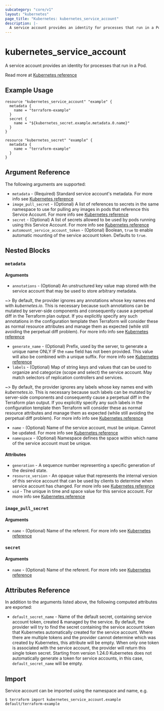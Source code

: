 ```yaml
---
subcategory: "core/v1"
layout: "kubernetes"
page_title: "Kubernetes: kubernetes_service_account"
description: |-
  A service account provides an identity for processes that run in a Pod.
---
```


# kubernetes_service_account

A service account provides an identity for processes that run in a Pod.

Read more at [Kubernetes reference](https://kubernetes.io/docs/admin/service-accounts-admin/)

## Example Usage

```hcl
resource "kubernetes_service_account" "example" {
  metadata {
    name = "terraform-example"
  }
  secret {
    name = "${kubernetes_secret.example.metadata.0.name}"
  }
}

resource "kubernetes_secret" "example" {
  metadata {
    name = "terraform-example"
  }
}
```

## Argument Reference

The following arguments are supported:

* `metadata` - (Required) Standard service account's metadata. For more info see [Kubernetes reference](https://github.com/kubernetes/community/blob/master/contributors/devel/sig-architecture/api-conventions.md#metadata)
* `image_pull_secret` - (Optional) A list of references to secrets in the same namespace to use for pulling any images in pods that reference this Service Account. For more info see [Kubernetes reference](http://kubernetes.io/docs/user-guide/secrets#manually-specifying-an-imagepullsecret)
* `secret` - (Optional) A list of secrets allowed to be used by pods running using this Service Account. For more info see [Kubernetes reference](http://kubernetes.io/docs/user-guide/secrets)
* `automount_service_account_token` - (Optional) Boolean, `true` to enable automatic mounting of the service account token. Defaults to `true`.

## Nested Blocks

### `metadata`

#### Arguments

* `annotations` - (Optional) An unstructured key value map stored with the service account that may be used to store arbitrary metadata. 

~> By default, the provider ignores any annotations whose key names end with *kubernetes.io*. This is necessary because such annotations can be mutated by server-side components and consequently cause a perpetual diff in the Terraform plan output. If you explicitly specify any such annotations in the configuration template then Terraform will consider these as normal resource attributes and manage them as expected (while still avoiding the perpetual diff problem). For more info info see [Kubernetes reference](http://kubernetes.io/docs/user-guide/annotations)

* `generate_name` - (Optional) Prefix, used by the server, to generate a unique name ONLY IF the `name` field has not been provided. This value will also be combined with a unique suffix. For more info see [Kubernetes reference](https://github.com/kubernetes/community/blob/master/contributors/devel/sig-architecture/api-conventions.md#idempotency)
* `labels` - (Optional) Map of string keys and values that can be used to organize and categorize (scope and select) the service account. May match selectors of replication controllers and services. 

~> By default, the provider ignores any labels whose key names end with *kubernetes.io*. This is necessary because such labels can be mutated by server-side components and consequently cause a perpetual diff in the Terraform plan output. If you explicitly specify any such labels in the configuration template then Terraform will consider these as normal resource attributes and manage them as expected (while still avoiding the perpetual diff problem). For more info info see [Kubernetes reference](http://kubernetes.io/docs/user-guide/labels)

* `name` - (Optional) Name of the service account, must be unique. Cannot be updated. For more info see [Kubernetes reference](http://kubernetes.io/docs/user-guide/identifiers#names)
* `namespace` - (Optional) Namespace defines the space within which name of the service account must be unique.

#### Attributes

* `generation` - A sequence number representing a specific generation of the desired state.
* `resource_version` - An opaque value that represents the internal version of this service account that can be used by clients to determine when service account has changed. For more info see [Kubernetes reference](https://github.com/kubernetes/community/blob/master/contributors/devel/sig-architecture/api-conventions.md#concurrency-control-and-consistency)
* `uid` - The unique in time and space value for this service account. For more info see [Kubernetes reference](http://kubernetes.io/docs/user-guide/identifiers#uids)

### `image_pull_secret`

#### Arguments

* `name` - (Optional) Name of the referent. For more info see [Kubernetes reference](http://kubernetes.io/docs/user-guide/identifiers#names)

### `secret`

#### Arguments

* `name` - (Optional) Name of the referent. For more info see [Kubernetes reference](http://kubernetes.io/docs/user-guide/identifiers#names)

## Attributes Reference

In addition to the arguments listed above, the following computed attributes are
exported:

* `default_secret_name` - Name of the default secret, containing service account token, created & managed by the service. By default, the provider will try to find the secret containing the service account token that Kubernetes automatically created for the service account. Where there are multiple tokens and the provider cannot determine which was created by Kubernetes, this attribute will be empty. When only one token is associated with the service account, the provider will return this single token secret. Starting from version 1.24.0 Kubernetes does not automatically generate a token for service accounts, in this case, `default_secret_name` will be empty.

## Import

Service account can be imported using the namespace and name, e.g.

```
$ terraform import kubernetes_service_account.example default/terraform-example
```
